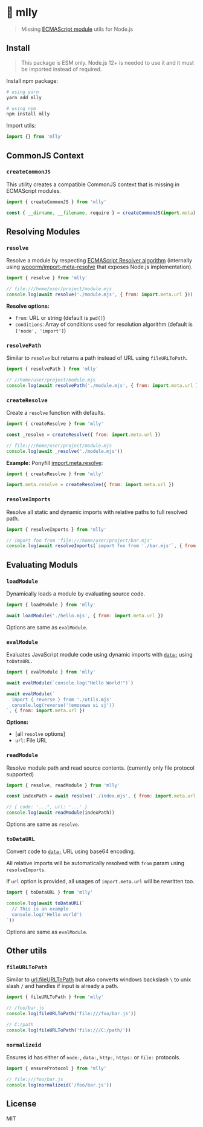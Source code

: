 # 🤝 mlly

> Missing [ECMAScript module](https://nodejs.org/api/esm.html) utils for Node.js


## Install

> This package is ESM only. Node.js 12+ is needed to use it and it must be imported instead of required.

Install npm package:

```sh
# using yarn
yarn add mlly

# using npm
npm install mlly
```

Import utils:

```js
import {} from 'mlly'
```

## CommonJS Context

### `createCommonJS`

This utility creates a compatible CommonJS context that is missing in ECMAScript modules.

```js
import { createCommonJS } from 'mlly'

const { __dirname, __filename, require } = createCommonJS(import.meta)
```

## Resolving Modules

### `resolve`

Resolve a module by respecting [ECMAScript Resolver algorithm](https://nodejs.org/dist/latest-v14.x/docs/api/esm.html#esm_resolver_algorithm)
(internally using [wooorm/import-meta-resolve](https://github.com/wooorm/import-meta-resolve) that exposes Node.js implementation).

```js
import { resolve } from 'mlly'

// file:///home/user/project/module.mjs
console.log(await resolve('./module.mjs', { from: import.meta.url }))
```

**Resolve options:**

- `from`: URL or string (default is `pwd()`)
- `conditions`: Array of conditions used for resolution algorithm (default is `['node', 'import']`)

### `resolvePath`

Similar to `resolve` but returns a path instead of URL using `fileURLToPath`.

```js
import { resolvePath } from 'mlly'

// //home/user/project/module.mjs
console.log(await resolvePath('./module.mjs', { from: import.meta.url }))
```

### `createResolve`

Create a `resolve` function with defaults.

```js
import { createResolve } from 'mlly'

const _resolve = createResolve({ from: import.meta.url })

// file:///home/user/project/module.mjs
console.log(await _resolve('./module.mjs'))
```

**Example:** Ponyfill [import.meta.resolve](https://nodejs.org/api/esm.html#esm_import_meta_resolve_specifier_parent):

```js
import { createResolve } from 'mlly'

import.meta.resolve = createResolve({ from: import.meta.url })
```

### `resolveImports`

Resolve all static and dynamic imports with relative paths to full resolved path.

```js
import { resolveImports } from 'mlly'

// import foo from 'file:///home/user/project/bar.mjs'
console.log(await resolveImports(`import foo from './bar.mjs'`, { from: import.meta.url }))
```

## Evaluating Moduls

### `loadModule`

Dynamically loads a module by evaluating source code.

```js
import { loadModule } from 'mlly'

await loadModule('./hello.mjs', { from: import.meta.url })
```

Options are same as `evalModule`.

### `evalModule`

Evaluates JavaScript module code using dynamic imports with [`data:`](https://nodejs.org/api/esm.html#esm_data_imports) using `toDataURL`.

```js
import { evalModule } from 'mlly'

await evalModule(`console.log("Hello World!")`)

await evalModule(`
  import { reverse } from './utils.mjs'
  console.log(reverse('!emosewa si sj'))
`, { from: import.meta.url })
```

**Options:**

- [all `resolve` options]
- `url`: File URL

### `readModule`

Resolve module path and read source contents. (currently only file protocol supported)

```js
import { resolve, readModule } from 'mlly'

const indexPath = await resolve('./index.mjs', { from: import.meta.url })

// { code: '...", url: '...' }
console.log(await readModule(indexPath))
```

Options are same as `resolve`.

### `toDataURL`

Convert code to [`data:`](https://nodejs.org/api/esm.html#esm_data_imports) URL using base64 encoding.

All relative imports will be automatically resolved with `from` param using `resolveImports`.

If `url` option is provided, all usages of `import.meta.url` will be rewritten too.

```js
import { toDataURL } from 'mlly'

console.log(await toDataURL(`
  // This is an example
  console.log('Hello world')
`))
```

Options are same as `evalModule`.

## Other utils

### `fileURLToPath`

Similar to [url.fileURLToPath](https://nodejs.org/api/url.html#url_url_fileurltopath_url) but also converts windows backslash `\` to unix slash `/` and handles if input is already a path.

```js
import { fileURLToPath } from 'mlly'

// /foo/bar.js
console.log(fileURLToPath('file:///foo/bar.js'))

// C:/path
console.log(fileURLToPath('file:///C:/path/'))
```

### `normalizeid`

Ensures id has either of `node:`, `data:`, `http:`, `https:` or `file:` protocols.

```js
import { ensureProtocol } from 'mlly'

// file:///foo/bar.js
console.log(normalizeid('/foo/bar.js'))
```

## License

MIT
